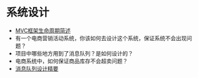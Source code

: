 # 系统设计

- [MVC框架生命周期简述](MVC.md)
- 有一个电商营销活动系统，你该如何去设计这个系统，保证系统不会出现问题？
- 项目中哪些地方用到了消息队列？是如何设计的？
- 电商系统中，如何保证商品库存不会超卖问题？
- [消息队列设计精要](msg-queue.md)